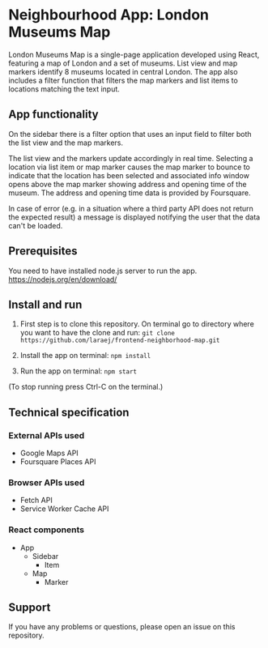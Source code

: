 # Neighbourhood App: London Museums Map

London Museums Map is a single-page application developed using React, featuring a map of London and a set of museums. List view and map markers identify 8 museums located in central London. The app also includes a filter function that filters the map markers and list items to locations matching the text input.

## App functionality

On the sidebar there is a filter option that uses an input field to filter both the list view and the map markers.

The list view and the markers update accordingly in real time. Selecting a location via list item or map marker causes the map marker to bounce to indicate that the location has been selected and associated info window opens above the map marker showing address and opening time of the museum. The address and opening time data is provided by Foursquare.

In case of error (e.g. in a situation where a third party API does not return the expected result) a message is displayed notifying the user that the data can't be loaded.

## Prerequisites
You need to have installed node.js server to run the app.
https://nodejs.org/en/download/

## Install and run

1. First step is to clone this repository. On terminal go to directory where you want to have the clone and run:
`git clone https://github.com/laraej/frontend-neighborhood-map.git`

2. Install the app on terminal:
`npm install`

3. Run the app on terminal:
`npm start` 

(To stop running press Ctrl-C on the terminal.)

## Technical specification

### External APIs used

* Google Maps API
* Foursquare Places API

### Browser APIs used

* Fetch API
* Service Worker Cache API

### React components

* App
    * Sidebar
        * Item 
    * Map
        * Marker

## Support

If you have any problems or questions, please open an issue on this repository.
